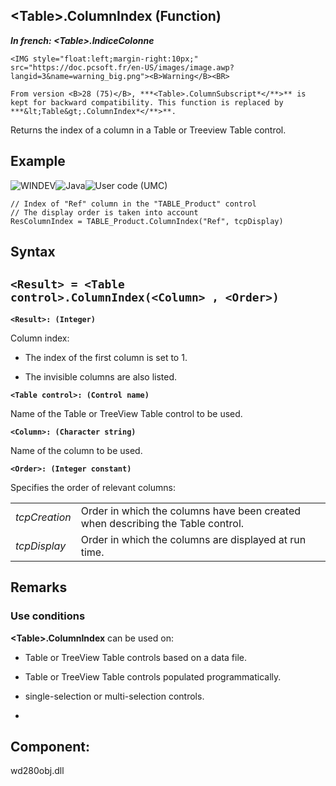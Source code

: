 


## &lt;Table&gt;.ColumnIndex (Function)

***In french: &lt;Table&gt;.IndiceColonne***

<DIV class="specObsolete">
	<IMG style="float:left;margin-right:10px;" src="https://doc.pcsoft.fr/en-US/images/image.awp?langid=3&name=warning_big.png"><B>Warning</B><BR>
	From version <B>28 (75)</B>, ***<Table>.ColumnSubscript*</**>** is kept for backward compatibility. This function is replaced by ***&lt;Table&gt;.ColumnIndex*</**>**.
</DIV><a name="XUse"></a>
<a name="Use"></a>
<a name="description"></a>
Returns the index of a column in a Table or Treeview Table control.

<a name="Example1"></a>
<a name="sample_code"></a>

## Example

![WINDEV](https://doc.pcsoft.fr/ext/images/us/WD.png)![Java](https://doc.pcsoft.fr/ext/images/us/JAVA.png)![User code (UMC)](https://doc.pcsoft.fr/ext/images/us/MCU.png) 
```wl
// Index of "Ref" column in the "TABLE_Product" control
// The display order is taken into account
ResColumnIndex = TABLE_Product.ColumnIndex("Ref", tcpDisplay)
```


<a name="Example2"></a>

<a name="XSYNTAX"></a>
<a name="SYNTAX1"></a>

## Syntax

`<Result> = <Table control>.ColumnIndex(<Column> , <Order>)`
---

**`<Result>: (Integer)`**

Column index: 

- The index of the first column is set to 1. 

- The invisible columns are also listed.




**`<Table control>: (Control name)`**

Name of the Table or TreeView Table control to be used.

**`<Column>: (Character string)`**

Name of the column to be used.

**`<Order>: (Integer constant)`**

Specifies the order of relevant columns:


|   |   |
| --- | --- |
| *tcpCreation* | Order in which the columns have been created when describing the Table control. |
| *tcpDisplay* | Order in which the columns are displayed at run time. |






<a name="NOTE0"></a>
<a name="NOTE0_1"></a>

## Remarks


### Use conditions
<a name="use_conditions_ELTPARAGRAPHE000257"></a>

**&lt;Table&gt;.ColumnIndex** can be used on:

- Table or TreeView Table controls based on a data file.

- Table or TreeView Table controls populated programmatically.

- single-selection or multi-selection controls.
	

- 
	




<a name="XComponent"></a>

## Component:
wd280obj.dll
